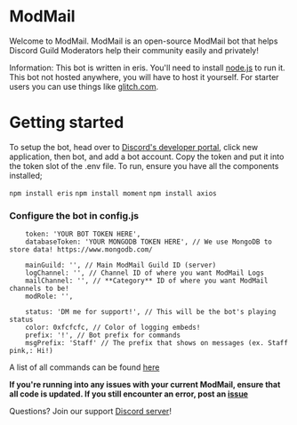 # ModMail

Welcome to ModMail. ModMail is an open-source ModMail bot that helps Discord Guild Moderators help their community easily and privately!

Information: This bot is written in eris. You'll need to install [node.js](https://nodejs.org/en/) to run it. This bot not hosted anywhere, you will have to host it yourself. For starter users you can use things like [glitch.com](https://glitch.com/).

# Getting started
To setup the bot, head over to [Discord's developer portal](https://discord.com/developers/applications), click new application, then bot, and add a bot account. Copy the token and put it into the token slot of the .env file. To run, ensure you have all the components installed;

`npm install eris`
`npm install moment`
`npm install axios`

### Configure the bot in config.js

```
    token: 'YOUR BOT TOKEN HERE',
    databaseToken: 'YOUR MONGODB TOKEN HERE', // We use MongoDB to store data! https://www.mongodb.com/

    mainGuild: '', // Main ModMail Guild ID (server)
    logChannel: '', // Channel ID of where you want ModMail Logs
    mailChannel: '', // **Category** ID of where you want ModMail channels to be!
    modRole: '',

    status: 'DM me for support!', // This will be the bot's playing status
    color: 0xfcfcfc, // Color of logging embeds!
    prefix: '!', // Bot prefix for commands
    msgPrefix: 'Staff' // The prefix that shows on messages (ex. Staff pink,: Hi!)
```
    
A list of all commands can be found [here](https://github.com/asdbee/ModMail/blob/master/help.md)

**If you're running into any issues with your current ModMail, ensure that all code is updated. If you still encounter an error, post an [issue](https://github.com/asdbee/ModMail/issues)**

Questions? Join our support [Discord server](https://discord.gg/HpxY6kh)! 
